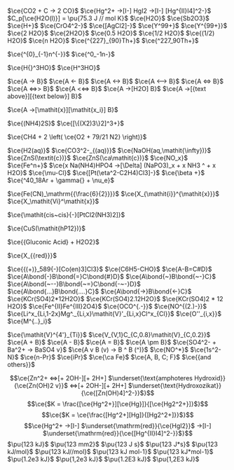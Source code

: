 $\ce{CO2 + C -> 2 CO}$
$\ce{Hg^2+ ->[I-] HgI2 ->[I-] [Hg^{II}I4]^2-}$
$C_p[\ce{H2O(l)}] = \pu{75.3 J // mol K}$
$\ce{H2O}$
$\ce{Sb2O3}$
$\ce{H+}$
$\ce{CrO4^2-}$
$\ce{[AgCl2]-}$
$\ce{Y^99+}$ $\ce{Y^{99+}}$
$\ce{2 H2O}$ $\ce{2H2O}$
$\ce{0.5 H2O}$
$\ce{1/2 H2O}$
$\ce{(1/2) H2O}$
$\ce{n H2O}$
$\ce{^{227}_{90}Th+}$ $\ce{^227_90Th+}$

$\ce{^{0}_{-1}n^{-}}$ $\ce{^0_-1n-}$

$\ce{H{}^3HO}$ $\ce{H^3HO}$

$\ce{A -> B}$
$\ce{A <- B}$
$\ce{A <-> B}$
$\ce{A <--> B}$
$\ce{A <=> B}$
$\ce{A <=>> B}$
$\ce{A <<=> B}$
$\ce{A ->[H2O] B}$
$\ce{A ->[{text above}][{text below}] B}$

$\ce{A ->[\mathit{x}][\mathit{x_i}] B}$

$\ce{(NH4)2S}$
$\ce{[\{(X2)3\}2]^3+}$

$\ce{CH4 + 2 \left( \ce{O2 + 79/21 N2} \right)}$

$\ce{H2(aq)}$
$\ce{CO3^2-_{(aq)}}$
$\ce{NaOH(aq,\mathit{\infty})}$
$\ce{ZnS(\textit{c})}$
$\ce{ZnS(\ca\mathit{c})}$
$\ce{NO_x}$
$\ce{Fe^n+}$
$\ce{x Na(NH4)HPO4 ->[\Delta] (NaPO3)_x + x NH3 ^ + x H2O}$
$\ce{\mu-Cl}$
$\ce{[Pt(\eta^2-C2H4)Cl3]-}$
$\ce{\beta +}$
$\ce{^40_18Ar + \gamma{} + \nu_e}$

$\ce{Fe(CN)_\mathrm{{\frac{6}{2}}}}$
$\ce{X_{\mathit{i}}^{\mathit{x}}}$
$\ce{X_\mathit{Vi}^\mathit{x}}$

$\ce{\mathit{cis~cis}{-}[PtCl2(NH3)2]}$
 
$\ce{CuS(\mathit{hP12})}$

$\ce{{Gluconic Acid} + H2O2}$
 
$\ce{X_{{red}}}$

$\ce{{(+)}_589{-}[Co(en)3]Cl3}$
$\ce{C6H5-CHO}$
$\ce{A-B=C#D}$
$\ce{A\bond{-}B\bond{=}C\bond{#}D}$
$\ce{A\bond{~}B\bond{~-}C}$
$\ce{A\bond{~--}B\bond{~=}C\bond{-~-}D}$
$\ce{A\bond{...}B\bond{....}C}$
$\ce{A\bond{->}B\bond{<-}C}$
$\ce{KCr(SO4)2*12H2O}$
$\ce{KCr(SO4)2.12H2O}$
$\ce{KCr(SO4)2 * 12 H2O}$
$\ce{Fe^{II}Fe^{III}2O4}$
$\ce{OCO^{.-}}$
$\ce{NO^{(2.)-}}$
$\ce{Li^x_{Li,1-2x}Mg^._{Li,x}\mathit{V}'_{Li,x}Cl^x_{Cl}}$
$\ce{O''_{i,x}}$
$\ce{M^{..}_i}$

$\ce{\mathit{V}^{4'}_{Ti}}$
$\ce{V_{V,1}C_{C,0.8}\mathit{V}_{C,0.2}}$
$\ce{A + B}$
$\ce{A - B}$
$\ce{A = B}$
$\ce{A \pm B}$
$\ce{SO4^2- + Ba^2+ -> BaSO4 v}$
$\ce{A v B (v) -> B ^ B (^)}$
$\ce{NO^*}$
$\ce{1s^2-N}$
$\ce{n-Pr}$
$\ce{iPr}$
 $\ce{\ca Fe}$
 $\ce{A, B, C; F}$
$\ce{{and others}}$

$$\ce{Zn^2+  <=>[+ 2OH-][+ 2H+]  $\underset{\text{amphoteres Hydroxid}}{\ce{Zn(OH)2 v}}$  <=>[+ 2OH-][+ 2H+]  $\underset{\text{Hydroxozikat}}{\ce{[Zn(OH)4]^2-}}$}$$
$$\ce{$K = \frac{[\ce{Hg^2+}][\ce{Hg}]}{[\ce{Hg2^2+}]}$}$$
$$\ce{$K = \ce{\frac{[Hg^2+][Hg]}{[Hg2^2+]}}$}$$
$$\ce{Hg^2+ ->[I-]  $\underset{\mathrm{red}}{\ce{HgI2}}$  ->[I-]  $\underset{\mathrm{red}}{\ce{[Hg^{II}I4]^2-}}$}$$
$\pu{123 kJ}$
$\pu{123 mm2}$
$\pu{123 J s}$
$\pu{123 J*s}$
$\pu{123 kJ/mol}$
$\pu{123 kJ//mol}$
$\pu{123 kJ mol-1}$
$\pu{123 kJ*mol-1}$ 
$\pu{1.2e3 kJ}$
$\pu{1,2e3 kJ}$
$\pu{1.2E3 kJ}$
$\pu{1,2E3 kJ}$


